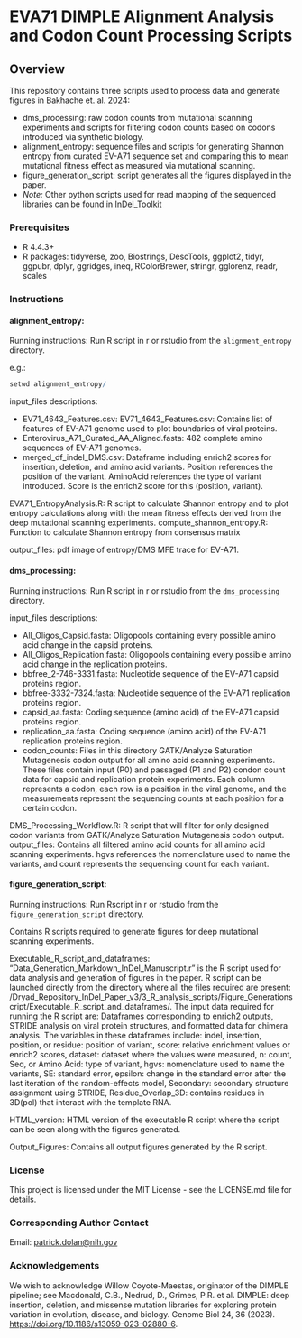 # EVA71 DIMPLE Alignment Analysis and Codon Count Processing Scripts

## Overview

This repository contains three scripts used to process data and generate figures in Bakhache et. al. 2024:

- dms_processing: raw codon counts from mutational scanning experiments and scripts for filtering codon counts based on codons introduced via synthetic biology. 
- alignment_entropy: sequence files and scripts for generating Shannon entropy from curated EV-A71 sequence set and comparing this to mean mutational fitness effect as measured via mutational scanning.
- figure_generation_script: script generates all the figures displayed in the paper.
- *Note:* Other python scripts used for read mapping of the sequenced libraries can be found in [InDel_Toolkit](https://github.com/QVEU/InDel_Toolkit) 
### Prerequisites

- R 4.4.3+
- R packages: tidyverse, zoo, Biostrings, DescTools, ggplot2, tidyr, ggpubr, dplyr, ggridges, ineq, RColorBrewer, stringr, gglorenz, readr, scales

### Instructions 
#### alignment_entropy:

Running instructions: Run R script in r or rstudio from the `alignment_entropy` directory.

e.g.:
```r
setwd alignment_entropy/
```

input_files descriptions:
- EV71_4643_Features.csv: EV71_4643_Features.csv: Contains list of features of EV-A71 genome used to plot boundaries of viral proteins.
- Enterovirus_A71_Curated_AA_Aligned.fasta: 482 complete amino sequences of EV-A71 genomes.
- merged_df_indel_DMS.csv: Dataframe including enrich2 scores for insertion, deletion, and amino acid variants. Position references the position of the variant. AminoAcid references the type of variant introduced. Score is the enrich2 score for this (position, variant).

EVA71_EntropyAnalysis.R: R script to calculate Shannon entropy and to plot entropy calculations along with the mean fitness effects derived from the deep mutational scanning experiments. 
compute_shannon_entropy.R: Function to calculate Shannon entropy from consensus matrix

output_files: pdf image of entropy/DMS MFE trace for EV-A71.

#### dms_processing:

Running instructions: Run R script in r or rstudio from the `dms_processing` directory.

input_files descriptions:
- All_Oligos_Capsid.fasta: Oligopools containing every possible amino acid change in the capsid proteins.
- All_Oligos_Replication.fasta: Oligopools containing every possible amino acid change in the replication proteins.
- bbfree_2-746-3331.fasta: Nucleotide sequence of the EV-A71 capsid proteins region.
- bbfree-3332-7324.fasta: Nucleotide sequence of the EV-A71 replication proteins region.
- capsid_aa.fasta: Coding sequence (amino acid) of the EV-A71 capsid proteins region.
- replication_aa.fasta: Coding sequence (amino acid) of the EV-A71 replication proteins region.
- codon_counts: Files in this directory GATK/Analyze Saturation Mutagenesis codon output for all amino acid scanning experiments. These files contain input (P0) and passaged (P1 and P2) condon count data for capsid and replication protein experiments. Each column represents a codon, each row is a position in the viral genome, and the measurements represent the sequencing counts at each position for a certain codon.

DMS_Processing_Workflow.R: R script that will filter for only designed codon variants from GATK/Analyze Saturation Mutagenesis codon output. 
output_files: Contains all filtered amino acid counts for all amino acid scanning experiments. hgvs references the nomenclature used to name the variants, and count represents the sequencing count for each variant. 

#### figure_generation_script:

Running instructions: Run Rscript in r or rstudio from the `figure_generation_script` directory.

Contains R scripts required to generate figures for deep mutational scanning experiments. 

Executable_R_script_and_dataframes: “Data_Generation_Markdown_InDel_Manuscript.r” is the R script used for data analysis and generation of figures in the paper. R script can be launched directly from the directory where all the files required are present: /Dryad_Repository_InDel_Paper_v3/3_R_analysis_scripts/Figure_Generationscript/Executable_R_script_and_dataframes/. 
The input data required for running the R script are: Dataframes corresponding to enrich2 outputs, STRIDE analysis on viral protein structures, and formatted data for chimera analysis. The variables in these dataframes include: indel, insertion, position, or residue: position of variant, score: relative enrichment values or enrich2 scores, dataset: dataset where the values were measured, n: count, Seq, or Amino Acid: type of variant, hgvs: nomenclature used to name the variants, SE: standard error, epsilon: change in the standard error after the last iteration of the random-effects model, Secondary: secondary structure assignment using STRIDE, Residue_Overlap_3D: contains residues in 3D(pol) that interact with the template RNA.

HTML_version: HTML version of the executable R script where the script can be seen along with the figures generated.

Output_Figures: Contains all output figures generated by the R script.

### License

This project is licensed under the MIT License - see the LICENSE.md file for details.

### Corresponding Author Contact

Email: patrick.dolan@nih.gov

### Acknowledgements
We wish to acknowledge Willow Coyote-Maestas, originator of the DIMPLE pipeline; see Macdonald, C.B., Nedrud, D., Grimes, P.R. et al. DIMPLE: deep insertion, deletion, and missense mutation libraries for exploring protein variation in evolution, disease, and biology. Genome Biol 24, 36 (2023). https://doi.org/10.1186/s13059-023-02880-6.
